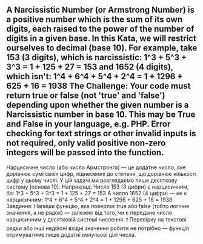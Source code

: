 A Narcissistic Number (or Armstrong Number) 
is a positive number which is the sum of its own digits,
each raised to the power of the number of digits in a given base.
In this Kata, we will restrict ourselves to decimal (base 10).
For example, take 153 (3 digits), which is narcissistic:
    1^3 + 5^3 + 3^3 = 1 + 125 + 27 = 153
and 1652 (4 digits), which isn't:
    1^4 + 6^4 + 5^4 + 2^4 = 1 + 1296 + 625 + 16 = 1938
The Challenge:
Your code must return true or false (not 'true' and 'false') 
depending upon whether the given number is a Narcissistic number in base 10.
This may be True and False in your language, e.g. PHP.
Error checking for text strings or other invalid inputs is not required, 
only valid positive non-zero integers will be passed into the function.
--------------------------------------------------------------------
Нарцисичне число (або число Армстронга) — це додатне число, 
яке дорівнює сумі своїх цифр, піднесених до степеня, 
що дорівнює кількості цифр у цьому числі. 
У цій задачі ми розглядаємо лише десяткову систему (основа 10).
Наприклад:
Число 153 (3 цифри) є нарцисичним, бо:
1^3 + 5^3 + 3^3 = 1 + 125 + 27 = 153
А число 1652 (4 цифри) — не є нарцисичним:
1^4 + 6^4 + 5^4 + 2^4 = 1 + 1296 + 625 + 16 = 1938
Завдання:
Напиши функцію, яка повертає true або false
(тобто логічне значення, а не рядок)
— залежно від того, чи є передане
число нарцисичним у десятковій системі числення.
❗ Перевірку на текстові рядки або інші недійсні
вхідні значення робити не потрібно — функція 
отримуватиме лише додатні ненульові цілі числа.

